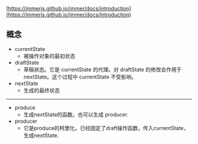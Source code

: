 [https://immerjs.github.io/immer/docs/introduction](https://immerjs.github.io/immer/docs/introduction)

## 概念
* currentState
  * 被操作对象的最初状态
* draftState
  * 草稿状态。它是 currentState 的代理。对 draftState 的修改会作用于 nextState。这个过程中 currentState 不受影响。
* nextState
  * 生成的最终状态

----

* produce
  * 生成nextState的函数。也可以生成 producer.
* producer
  * 它是produce的柯里化。已经固定了draft操作函数，传入currentState，生成nextState.













